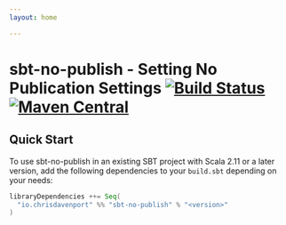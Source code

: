```yaml
---
layout: home

---
```


# sbt-no-publish - Setting No Publication Settings [![Build Status](https://travis-ci.com/ChristopherDavenport/sbt-no-publish.svg?branch=master)](https://travis-ci.com/ChristopherDavenport/sbt-no-publish) [![Maven Central](https://maven-badges.herokuapp.com/maven-central/io.chrisdavenport/sbt-no-publish_2.12/badge.svg)](https://maven-badges.herokuapp.com/maven-central/io.chrisdavenport/sbt-no-publish_2.12)

## Quick Start

To use sbt-no-publish in an existing SBT project with Scala 2.11 or a later version, add the following dependencies to your
`build.sbt` depending on your needs:

```scala
libraryDependencies ++= Seq(
  "io.chrisdavenport" %% "sbt-no-publish" % "<version>"
)
```